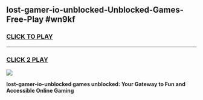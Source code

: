 
## lost-gamer-io-unblocked-Unblocked-Games-Free-Play #wn9kf
<h3>
<a href="https://us.freeplayer.one?title=lost-gamer-io-unblocked&ref=9M">CLICK TO PLAY</a></h3>
<hr>

<h3>
<a href="https://us.freeplayer.one?title=lost-gamer-io-unblocked&ref=9M">CLICK 2 PLAY</a>
  
</h3>

<a href="https://us.freeplayer.one?title=lost-gamer-io-unblocked&ref=9M"><img src="https://clearcache.store/games.png"></a>


**lost-gamer-io-unblocked games unblocked: Your Gateway to Fun and Accessible Online Gaming**
